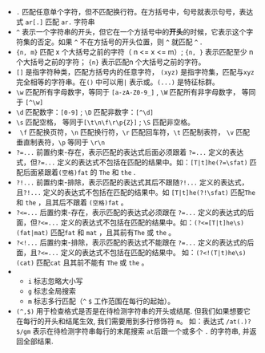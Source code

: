 - `.`  匹配任意单个字符，但不匹配换行符。在方括号中，句号就表示句号，表达式 `ar[.]`  匹配 `ar.`  字符串
- `^`  表示一个字符串的开头，但它在一个方括号中的**开头**的时候，它表示这个字符集的否定。如果 `^`  不在方括号的开头位置，则 `^`  就匹配 `^`  .
- `{n, m}`  匹配 x 个大括号之前的字符（ n <= x <= m）;  `{n, }`  表示匹配至少 n 个大括号之前的字符； `{n}`  表示匹配n 个大括号之前的字符。
- `[]` 是指字符种类，匹配方括号内的任意字符，  `(xyz)` 是指字符集，匹配与`xyz` 完全相等的字符串。在`()` 中可以用`|` 表示或。`(...)` 是特征标群。
- `\w` 匹配所有字母数字，等同于 `[a-zA-Z0-9_]` , `\W` 匹配所有非字母数字， 等同于 `[^\w]` 
- `\d` 匹配数字：`[0-9]` ;  `\D` 匹配非数字：`[^\d]` 
- `\s` 匹配空格， 等同于`[\t\n\f\r\p{Z}]` ; `\S` 匹配非空格。
- ` \f` 匹配换页符，`\n` 匹配换行符，`\r` 匹配回车符，`\t` 匹配制表符， `\v` 匹配垂直制表符，`\p` 等同于 `\r\n` 
- `?=...` 前置约束-存在，表示匹配的表达式后面必须跟着 `?=...` 定义的表达式，但`?=...` 定义的表达式不包括在匹配的结果中。如：`[T|t]he(?=\sfat)` 匹配后面紧跟着`(空格)fat` 的 `The` 和 `the` .
- `?!...` 前置约束-排除，表示匹配的表达式其后不跟随`?!...` 定义的表达式，且`?!...` 定义的表达式不包括在匹配的结果中。如 `[T|t]he(?!\sfat)` 匹配`The` 和 `the` ，且其后不跟着 `(空格)fat` 。
- `?<=...` 后置约束-存在，表示匹配的表达式必须跟在 `?=...` 定义的表达式的后面，但`?<=...` 定义的表达式不包括在匹配的结果中。如：`(?<=[T|t]he\s)(fat|mat)` 匹配`fat` 和 `mat` ，且其前有`The` 或 `the` 。
- `?<!...` 后置约束-排除，表示匹配的表达式不能跟在 `?=...` 定义的表达式的后面，且`?<=...` 定义的表达式不包括在匹配的结果中。 如：`(?<!(T|t)he\s)(cat)` 匹配`cat` 且其前不能有 `The` 或 `the` 。
- - `i` 标志忽略大小写
  - `g` 标志全局搜索
  - `m` 标志多行匹配（`^` `$` 工作范围在每行的起始）。
- `(^,$)` 用于检查格式是否是在待检测字符串的开头或结尾. 但我们如果想要它在每行的开头和结尾生效, 我们需要用到多行修饰符 `m`。 如：表达式 `/at(.)?$/gm` 表示在待检测字符串每行的末尾搜索 `at`后跟一个或多个 `.` 的字符串, 并返回全部结果.